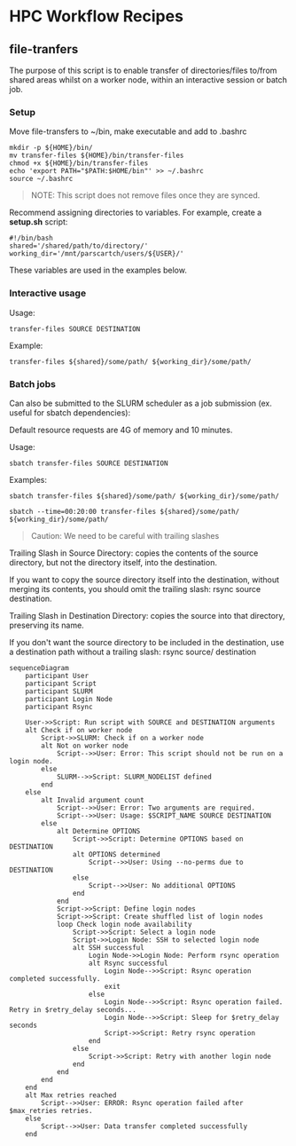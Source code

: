 # HPC Workflow Recipes

## file-tranfers

The purpose of this script is to enable transfer of directories/files to/from shared areas whilst on a worker node, within an interactive session or batch job.

### Setup

Move file-transfers to ~/bin, make executable and add to .bashrc

```shell
mkdir -p ${HOME}/bin/
mv transfer-files ${HOME}/bin/transfer-files 
chmod +x ${HOME}/bin/transfer-files
echo 'export PATH="$PATH:$HOME/bin"' >> ~/.bashrc
source ~/.bashrc 
```
> NOTE: This script does not remove files once they are synced. 
  
Recommend assigning directories to variables. For example, create a **setup.sh** script:
```shell
#!/bin/bash
shared='/shared/path/to/directory/'
working_dir='/mnt/parscartch/users/${USER}/'
```
These variables are used in the examples below.

### Interactive usage

Usage:
```shell
transfer-files SOURCE DESTINATION
```

Example:
```shell
transfer-files ${shared}/some/path/ ${working_dir}/some/path/
```

### Batch jobs
Can also be submitted to the SLURM scheduler as a job submission (ex. useful for sbatch dependencies):

Default resource requests are 4G of memory and 10 minutes. 

Usage:
```shell
sbatch transfer-files SOURCE DESTINATION
```
Examples:
```shell
sbatch transfer-files ${shared}/some/path/ ${working_dir}/some/path/
```

```shell
sbatch --time=00:20:00 transfer-files ${shared}/some/path/ ${working_dir}/some/path/
```

> Caution: We need to be careful with trailing slashes

Trailing Slash in Source Directory: copies the contents of the source directory, but not the directory itself, into the destination.

If you want to copy the source directory itself into the destination, without merging its contents, you should omit the trailing slash: rsync source destination.

Trailing Slash in Destination Directory: copies the source into that directory, preserving its name.

If you don't want the source directory to be included in the destination, use a destination path without a trailing slash: rsync source/ destination

```mermaid
sequenceDiagram
    participant User
    participant Script
    participant SLURM
    participant Login Node
    participant Rsync

    User->>Script: Run script with SOURCE and DESTINATION arguments
    alt Check if on worker node
        Script->>SLURM: Check if on a worker node
        alt Not on worker node
            Script-->>User: Error: This script should not be run on a login node.
        else
            SLURM-->>Script: SLURM_NODELIST defined
        end
    else
        alt Invalid argument count
            Script-->>User: Error: Two arguments are required.
            Script-->>User: Usage: $SCRIPT_NAME SOURCE DESTINATION
        else
            alt Determine OPTIONS
                Script->>Script: Determine OPTIONS based on DESTINATION
                alt OPTIONS determined
                    Script-->>User: Using --no-perms due to DESTINATION
                else
                    Script-->>User: No additional OPTIONS
                end
            end
            Script->>Script: Define login nodes
            Script->>Script: Create shuffled list of login nodes
            loop Check login node availability
                Script->>Script: Select a login node
                Script->>Login Node: SSH to selected login node
                alt SSH successful
                    Login Node->>Login Node: Perform rsync operation
                    alt Rsync successful
                        Login Node-->>Script: Rsync operation completed successfully.
                        exit
                    else
                        Login Node-->>Script: Rsync operation failed. Retry in $retry_delay seconds...
                        Login Node-->>Script: Sleep for $retry_delay seconds
                        Script->>Script: Retry rsync operation
                    end
                else
                    Script->>Script: Retry with another login node
                end
            end
        end
    end
    alt Max retries reached
        Script-->>User: ERROR: Rsync operation failed after $max_retries retries.
    else
        Script-->>User: Data transfer completed successfully
    end
```